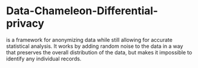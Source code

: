 # Data-Chameleon-Differential-privacy
is a framework for anonymizing data while still allowing for accurate statistical analysis. It works by adding random noise to the data in a way that preserves the overall distribution of the data, but makes it impossible to identify any individual records.
